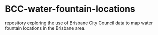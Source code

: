 # BCC-water-fountain-locations

repository exploring the use of Brisbane City Council data to map water fountain locations in the Brisbane area.
